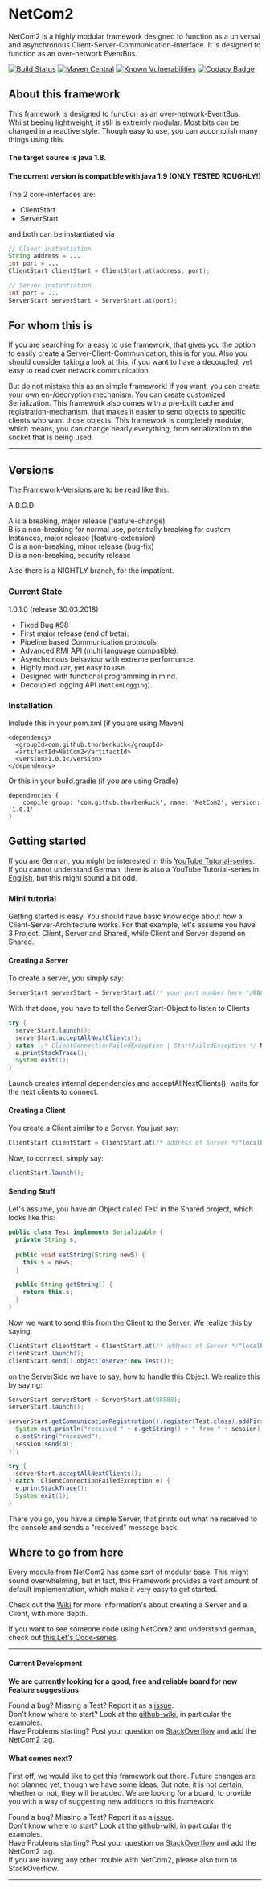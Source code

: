 # NetCom2

NetCom2 is a highly modular framework designed to function as a universal and asynchronous Client-Server-Communication-Interface.
It is designed to function as an over-network EventBus.

[![Build Status](https://travis-ci.org/ThorbenKuck/NetCom2.svg?branch=master)](https://travis-ci.org/ThorbenKuck/NetCom2) 
[![Maven Central](https://maven-badges.herokuapp.com/maven-central/com.github.thorbenkuck/NetCom2/badge.svg)](https://maven-badges.herokuapp.com/maven-central/com.github.thorbenkuck/NetCom2) 
[![Known Vulnerabilities](https://snyk.io/test/github/thorbenkuck/NetCom2/badge.svg)](https://snyk.io/test/github/thorbenkuck/NetCom2) 
[![Codacy Badge](https://api.codacy.com/project/badge/Grade/ffbef87b4f3f44f6863096df9c87d0a0)](https://www.codacy.com/app/thorben.kuck/NetCom2?utm_source=github.com&amp;utm_medium=referral&amp;utm_content=ThorbenKuck/NetCom2&amp;utm_campaign=Badge_Grade)

## About this framework

This framework is designed to function as an over-network-EventBus. Whilst beeing lightweight, it still is extremly modular. Most bits can be changed in a reactive style. Though easy to use, you can accomplish many things using this.

#### The target source is java 1.8.    
#### The current version is compatible with java 1.9 (ONLY TESTED ROUGHLY!)

The 2 core-interfaces are:

<ul>
<li>ClientStart</li>
<li>ServerStart</li>
</ul>

and both can be instantiated via
```java
// Client instantiation
String address = ...
int port = ...
ClientStart clientStart = ClientStart.at(address, port);

// Server instantiation
int port = ...
ServerStart serverStart = ServerStart.at(port);
```

## For whom this is

If you are searching for a easy to use framework, that gives you the option to easily create a Server-Client-Communication, this is for you. Also you should consider taking a look at this, if you want to have a decoupled, yet easy to read over network communication.

But do not mistake this as an simple framework! If you want, you can create your own en-/decryption mechanism. You can create customized Serialization. This framework also comes with a pre-built cache and registration-mechanism, that makes it easier to send objects to specific clients who want those objects. This framework is completely modular, which means, you can change nearly everything, from serialization to the socket that is being used.

----

## Versions

The Framework-Versions are to be read like this:

A.B.C.D

A is a breaking, major release (feature-change)    
B is a non-breaking for normal use, potentially breaking for custom Instances, major release (feature-extension)    
C is a non-breaking, minor release (bug-fix)    
D is a non-breaking, security release    

Also there is a NIGHTLY branch, for the impatient.

### Current State

1.0.1.0 (release 30.03.2018)
 * Fixed Bug #98
 * First major release (end of beta).
 * Pipeline based Communication protocols.
 * Advanced RMI API (multi language compatible).
 * Asynchronous behaviour with extreme performance.
 * Highly modular, yet easy to use.
 * Designed with functional programming in mind.
 * Decoupled logging API (<code>NetComLogging</code>).
 
 ### Installation
 
 Include this in your pom.xml (if you are using Maven)
 
 ```
 <dependency>
   <groupId>com.github.thorbenkuck</groupId>
   <artifactId>NetCom2</artifactId>
   <version>1.0.1</version>
 </dependency>
 ```
 
 Or this in your build.gradle (if you are using Gradle)
 
 ```
 dependencies {
     compile group: 'com.github.thorbenkuck', name: 'NetCom2', version: '1.0.1'
 }
 ```

## Getting started

If you are German, you might be interested in this [YouTube Tutorial-series](https://www.youtube.com/watch?v=YvyLHyt0k3k&list=PLUUnTdOVEgvIqNxqAUL8388A73Yzpn57E).    
If you cannot understand German, there is also a YouTube Tutorial-series in [English](https://www.youtube.com/watch?v=V33a8jRrp00&list=PLUUnTdOVEgvLKEQ7vD4Z3CL_0jb6u__ay), but this might sound a bit odd.

### Mini tutorial

Getting started is easy. You should have basic knowledge about how a Client-Server-Architecture works. For that example, let's assume you have 3 Project: Client, Server and Shared, while Client and Server depend on Shared.

#### Creating a Server

To create a server, you simply say:

```java
ServerStart serverStart = ServerStart.at(/* your port number here */88888);
```

With that done, you have to tell the ServerStart-Object to listen to Clients

```java
try {
  serverStart.launch();
  serverStart.acceptAllNextClients();
} catch (/* ClientConnectionFailedException | StartFailedException */ NetComException e) {
  e.printStackTrace();
  System.exit(1);
}
```

Launch creates internal dependencies and acceptAllNextClients(); waits for the next clients to connect.

#### Creating a Client

You create a Client similar to a Server. You just say:

```java
ClientStart clientStart = ClientStart.at(/* address of Server */"localhost", /* port of Server*/88888);
```

Now, to connect, simply say:

```java 
clientStart.launch();
```

#### Sending Stuff

Let's assume, you have an Object called Test in the Shared project, which looks like this:

```java
public class Test implements Serializable {
  private String s;
  
  public void setString(String newS) {
    this.s = newS;
  }
  
  public String getString() {
    return this.s;
  }
}
```

Now we want to send this from the Client to the Server. We realize this by saying:

```java
ClientStart clientStart = ClientStart.at(/* address of Server */"localhost", /* port of Server*/88888);
clientStart.launch();
clientStart.send().objectToServer(new Test());
```

on the ServerSide we have to say, how to handle this Object. We realize this by saying:

```java
ServerStart serverStart = ServerStart.at(88888);
serverStart.launch();

serverStart.getCommunicationRegistration().register(Test.class).addFirst((session, o) -> {
  System.out.println("received " + o.getString() + " from " + session);
  o.setString("received");
  session.send(o);
});

try {
  serverStart.acceptAllNextClients();
} catch (ClientConnectionFailedException e) {
  e.printStackTrace();
  System.exit(1);
}
```

There you go, you have a simple Server, that prints out what he received to the console and sends a "received" message back.

## Where to go from here

Every module from NetCom2 has some sort of modular base. This might sound overwhelming, but in fact, this Framework provides a vast amount of default implementation, which make it very easy to get started.

Check out the [Wiki](https://github.com/ThorbenKuck/NetCom2/wiki) for more information's about creating a Server and a Client, with more depth.

If you want to see someone code using NetCom2 and understand german, check out [this Let's Code-series](https://www.youtube.com/watch?v=b8y5eJbmUvs&list=PLUUnTdOVEgvKSiaWfWuhwLJfmwZIHkvGV).

----
#### Current Development

__We are currently looking for a good, free and reliable board for new Feature suggestions__

Found a bug? Missing a Test? Report it as a [issue](https://github.com/ThorbenKuck/NetCom2/issues).    
Don't know where to start? Look at the [github-wiki](https://github.com/ThorbenKuck/NetCom2/wiki), in particular the examples.     
Have Problems starting? Post your question on [StackOverflow](https://stackoverflow.com/questions/ask?tags=java+NetCom2) and add the NetCom2 tag.

#### What comes next?

First off, we would like to get this framework out there. Future changes are not planned yet, though we have some ideas. But note, it is not certain, whether or not, they will be added. We are looking for a board, to provide you with a way of suggesting new additions to this framework.

Found a bug? Missing a Test? Report it as a [issue](https://github.com/ThorbenKuck/NetCom2/issues).    
Don't know where to start? Look at the [github-wiki](https://github.com/ThorbenKuck/NetCom2/wiki), in particular the examples.     
Have Problems starting? Post your question on [StackOverflow](https://stackoverflow.com/questions/ask?tags=java+NetCom2) and add the NetCom2 tag.    
If you are having any other trouble with NetCom2, please also turn to StackOverflow.
          
----

